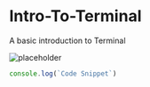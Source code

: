 # Intro-To-Terminal
A basic introduction to Terminal

![placeholder](https://github.com/bongster91/Intro-To-Terminal/blob/main/Assets/Intro%20to%20Terminal%20giphy.gif)

```javascript
console.log(`Code Snippet`)
```

